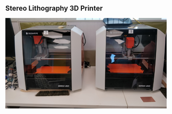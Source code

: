 ## Stereo Lithography 3D Printer

![Stereo Lithography 3D Printer](img/stereolithographyprinter.jpeg "Stereo Lithography ")